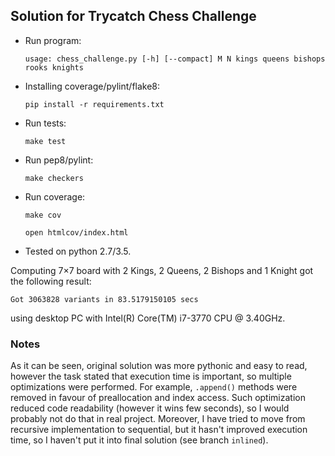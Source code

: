 ## Solution for Trycatch Chess Challenge

- Run program:

    `usage: chess_challenge.py [-h] [--compact]
                          M N kings queens bishops rooks knights`

- Installing coverage/pylint/flake8:
 
    `pip install -r requirements.txt`

- Run tests:

    `make test`

- Run pep8/pylint:

    `make checkers`

- Run coverage:

    `make cov`
    
    `open htmlcov/index.html`

- Tested on python 2.7/3.5.

Computing 7×7 board with 2 Kings, 2 Queens, 2 Bishops and 1 Knight got the following result:

    Got 3063828 variants in 83.5179150105 secs

using desktop PC with Intel(R) Core(TM) i7-3770 CPU @ 3.40GHz.

### Notes
As it can be seen, original solution was more pythonic and easy to read, however the task stated that execution time is important, so multiple optimizations were performed. For example, `.append()` methods were removed in favour of preallocation and index access. Such optimization reduced code readability (however it wins few seconds), so I would probably not do that in real project. Moreover, I have tried to move from recursive implementation to sequential, but it hasn't improved execution time, so I haven't put it into final solution (see branch `inlined`).

